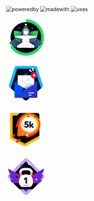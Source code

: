 ⠀⠀⠀⠀<p>
      ![poweredby](https://forthebadge.com/images/badges/powered-by-coffee.svg)
      ![madewith](https://forthebadge.com/images/badges/made-with-javascript.svg)
      ![uses](https://forthebadge.com/images/badges/uses-badges.svg)     	
     </p>
     <p>
      ![](badges/profile-badge.png)
     </p>
     <p>
      ![](badges/mail-badge.png)
     </p>
     <p>
      ![](badges/boost-badge.png)
     </p>
     <p>
      ![](badges/achieve-badge.png)
     </p>
